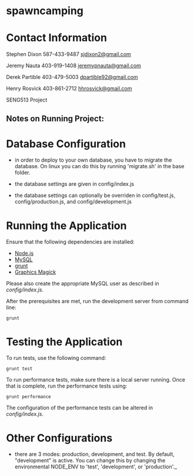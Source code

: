 spawncamping
============

# Contact Information
Stephen Dixon 587-433-9487 sjdixon2@gmail.com

Jeremy Nauta 403-919-1408 jeremypnauta@gmail.com

Derek Partible 403-479-5003 dpartible92@gmail.com

Henry Rosvick 403-861-2712 hhrosvick@gmail.com


SENG513 Project
## Notes on Running Project:

# Database Configuration
- in order to deploy to your own database, you have to migrate the database.  On linux you can do this by running 'migrate.sh' in the base folder.

- the database settings are given in config/index.js

- the database settings can optionally be overriden in config/test.js, config/production.js, and config/development.js

# Running the Application

Ensure that the following dependencies are installed:

- [Node.js](http://nodejs.org/)
- [MySQL](http://www.mysql.com/)
- [grunt](http://gruntjs.com/)
- [Graphics Magick](http://www.graphicsmagick.org/)

Please also create the appropriate MySQL user as described in *config/index.js*.

After the prerequisites are met, run the development server from command line:

```
grunt
```

# Testing the Application

To run tests, use the following command:

```
grunt test
```

To run performance tests, make sure there is a local server running. Once that is complete, run the performance tests using:

```
grunt performance
```

The configuration of the performance tests can be altered in *config/index.js*.

# Other Configurations
- there are 3 modes: production, development, and test.  By default, "development" is active.
You can change this by changing the environmental NODE_ENV to 'test', 'development', or 'production'._
